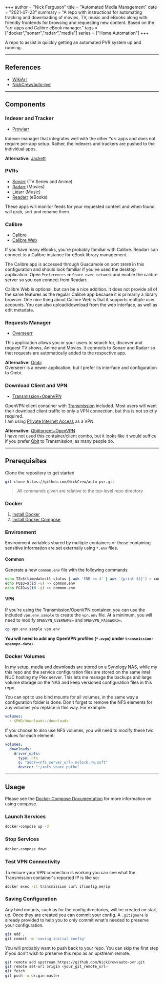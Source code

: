 +++
author = "Nick Ferguson"
title = "Automated Media Management"
date = "2021-07-23"
summary = "A repo with instructions for automating tracking and downloading of movies, TV, music and eBooks along with friendly frontends for browsing and requesting new content. Based on the *arr apps and Calibre eBook manager."
tags = ["docker","sonarr","radarr","media"]
series = ["Home Automation"]
+++

A repo to assist in quickly getting an automated PVR system up and running.

---

## References

- [WikiArr](https://wiki.servarr.com/)
- [NickCrew/auto-pvr](https://github.com/NickCrew/auto-pvr.git)

---

## Components

### Indexer and Tracker

- [Prowlarr](https://github.com/Prowlarr/Prowlarr)

Indexer manager that integrates well with the other _*arr_ apps and does not require per-app setup. Rather, the indexers and trackers are pushed to the individual apps.  

__Alternative:__ [Jackett](https://github.com/Jackett/Jackett)

### PVRs

- [Sonarr](https://github.com/Sonarr/Sonarr) (TV Series and Anime)
- [Radarr](https://github.com/Radarr/Radarr) (Movies) 
- [Lidarr](https://github.com/Lidarr/Lidarr) (Music)
- [Readarr](https://github.com/Readarr/Readarr) (eBooks)

These apps will monitor feeds for your requested content and when found will grab, sort and rename them. 

### Calibre 

- [Calibre](https://hub.docker.com/r/linuxserver/calibre)
- [Calibre Web](https://hub.docker.com/r/linuxserver/calibre-web)

If you have many eBooks, you're probably familiar with Calibre. Readarr can connect to a Calibre instance for eBook library management.  

The Calibre app is accessed through Guacamole on port `18080` in this configuration and should look familiar if you've used the desktop application. Open `Preferences` => `Share over network` and enable the calibre server so you can connect from Readarr.  

Calibre Web is optional, but can be a nice addition. It does not provide all of the same features as the regular Calibre app because it is primarily a library browser. One nice thing about Calibre Web is that it supports multiple user accounts. You can also upload/download from the web interface, as well as edit metadata.



### Requests Manager

- [Overseerr](https://github.com/sct/overseerr) 

This application allows you or your users to search for, discover and request TV shows, Anime and Movies. It connects to Sonarr and Radarr so that requests are automatically added to the respective app.


__Alternative:__ [Ombi](https://github.com/Ombi-app/Ombi)  
Overseerr is a newer application, but I prefer its interface and configuration to Ombi.

### Download Client and VPN

- [Transmission+OpenVPN](https://github.com/haugene/docker-transmission-openvpn)
	
OpenVPN client container with [Transmission](https://transmissionbt.com) included. Most users will want their download client traffic to only a VPN connection, but this is not strictly required.  
I am using [Private Internet Access](https://github.com/haugene/docker-transmission-openvpn) as a VPN.  


__Alternative:__ [Qbittorrent+OpenVPN](https://hub.docker.com/r/guillaumedsde/qbittorrent-openvpn)  
I have not used this container/client combo, but it looks like it would suffice if you prefer [Qbit](https://hub.docker.com/r/linuxserver/qbittorrent) to Transmission, as many people do.


---

## Prerequisites

Clone the repository to get started
````bash
git clone https://github.com/NickCrew/auto-pvr.git
````

> All commands given are relative to the top-level repo directory


### Docker

1. [Install Docker](https://docs.docker.com/engine/install/ubuntu/)
2. [Install Docker Compose](https://docs.docker.com/compose/install/)


### Environment

Environment variables shared by multiple containers or those containing sensitive information are set externally using `*.env` files.

#### Common

Generate a new `common.env` file with the following commands 

````bash
echo TZ=$(timedatectl status | awk 'FNR == 4' | awk '{print $3}') > common.env
echo PUID=$(id -u) >> common.env
echo PGID=$(id -g) >> common.env
````

#### VPN

If you're using the Transmission/OpenVPN container, you can use the included `vpn.env.sample` to create the `vpn.env` file. At a minimum, you will need to modify `OPENVPN_USERNAME=` and `OPENVPN_PASSWORD=`.

````bash
cp vpn.env.sample vpn.env
````

__You will need to add any OpenVPN profiles (`*.ovpn`) under `transmission-openvpn-data/`.__

### Docker Volumes

In my setup, media and downloads are stored on a Synology NAS, while my this repo and the service configuration files are stored on the same Intel NUC hosting my Plex server. This lets me manage the backups and large volume storage on the NAS and keep versioned configuration files in this repo.  

You can opt to use bind mounts for all volumes, in the same way a configuration folder is done. Don't forget to remove the NFS elements for any volumes you replace in this way. For example:

````yml
volumes:
  - $PWD/downloads:/downloads
````

If you choose to also use NFS volumes, you will need to modify these two values for each element:
````yml
volumes:
  downloads:
    driver_opts:
	  type: nfs
	  o: "addr=<nfs_server_url>,nolock,rw,soft"
	  device: ":/<nfs_share_path>"
````

--- 

## Usage

Please see the [Docker Compose Documentation](https://docs.docker.com/compose/gettingstarted/) for more information on using compose.

### Launch Services

````bash
docker-compose up -d
````

### Stop Services
````bash
docker-compose down
````

### Test VPN Connectivity

To ensure your VPN connection is working you can see what the Transmission container's reported IP is like so:

````bash
docker exec -it transmission curl ifconfig.me/ip
````

### Saving Configuration

Any bind mounts, such as for the config directories, will be created on start up. Once they are created you can commit your config. A `.gitignore` is already provided to help you to only commit what's needed to preserve your configuration. 

````bash
git add .
git commit -m 'saving initial config'
````

You will probably want to push back to your repo. 
You can skip the first step if you don't wish to preserve this repo as an upstream remote.

````bash
git remote add upstream https://github.com/NickCrew/auto-pvr.git
git remote set-url origin <your_git_remote_url>
git fetch
git push -u origin master
````




